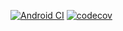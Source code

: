 [![Android CI](https://github.com/Basler182/Spezi/actions/workflows/android.yml/badge.svg)](https://github.com/Basler182/Spezi/actions/workflows/android.yml)
[![codecov](https://codecov.io/gh/Basler182/Spezi/graph/badge.svg?token=QYYHB1TVY3)](https://codecov.io/gh/Basler182/Spezi)
